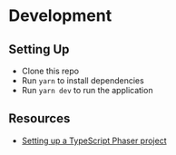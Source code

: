 # Development

## Setting Up

* Clone this repo
* Run `yarn` to install dependencies
* Run `yarn dev` to run the application

## Resources

* [Setting up a TypeScript Phaser project](https://spin.atomicobject.com/2019/07/13/phaser-3-typescript-tutorial/)
